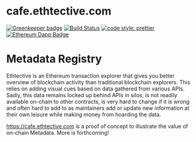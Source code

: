# cafe.ethtective.com

[![Greenkeeper badge](https://badges.greenkeeper.io/ethtective/cafe.svg)](https://greenkeeper.io/) [![Build Status](https://travis-ci.com/ethtective/cafe.svg?branch=master)](https://travis-ci.com/ethtective/cafe) [![code style: prettier](https://img.shields.io/badge/code_style-prettier-ff69b4.svg)](https://github.com/prettier/prettier) [![Ethereum Dapp Badge](https://img.shields.io/badge/web3-app-00ffd9.svg?longcache=true&logo=Ethereum&logoColor=white&style=flat&logoWidth=12)](http://www.ethereum.org)

# Metadata Registry

Ethtective is an Ethereum transaction explorer that gives you better overview of blockchain activity than traditional blockchain explorers. This relies on adding visual cues based on data gathered from various APIs. Sadly, this data remains locked up behind APIs in silos, is not readily available on-chain to other contracts, is very hard to change if it is wrong and often hard to add to as maintainers add or update new information at their own leisure while making money from hoarding the data. 

https://cafe.ethtective.com is a proof of concept to illustrate the value of on-chain Metadata. More is forthcoming!
